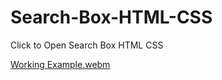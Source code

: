 # Search-Box-HTML-CSS
Click to Open Search Box HTML CSS

[Working Example.webm](https://github.com/Shaheryarkhalid/Animated-Button-With-Border-Hover-Animation/assets/41621149/ca444812-850e-43f3-a217-3a228c0de21e)
